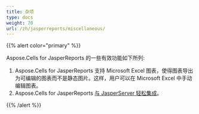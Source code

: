 ```yaml
---
title: 杂项
type: docs
weight: 70
url: /zh/jasperreports/miscellaneous/
---
```


{{% alert color="primary" %}} 

Aspose.Cells for JasperReports 的一些有效功能如下所列:

1. Aspose.Cells for JasperReports 支持 Microsoft Excel 图表，使得图表导出为可编辑的图表而不是静态图片。这样，用户可以在 Microsoft Excel 中手动编辑图表。
2. Aspose.Cells for JasperReports [与 JasperServer 轻松集成](/cells/zh/jasperreports/integration-with-jasperserver/)。

{{% /alert %}}
